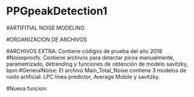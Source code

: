 # PPGpeakDetection1
#ARTIFITIAL NOISE MODELING

#ORGANIZACION DE ARCHIVOS

#ARCHIVOS EXTRA: Contiene códigos de prueba del año 2018
#Noiseproofs: Contiene archivos para detectar picos manualmente, parametrizado, detrending y funciones de obtención de modelo savitzky, bpm
#GeneralNoise: El archivo Main_Total_Noise contiene 3 modelos de ruido artificial: LPC linea predictor, Average Mobile y savitzky.

#Nueva funcion: 
